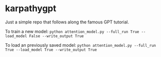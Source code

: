# karpathygpt

Just a simple repo that follows along the famous GPT tutorial.

To train a new model:
`python attention_model.py --full_run True --load_model False --write_output True`

To load an previously saved model:
`python attention_model.py --full_run True --load_model True --write_output True`
